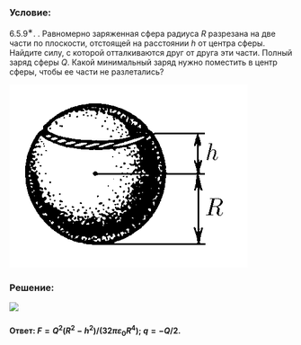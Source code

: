 ###  Условие:

$6.5.9^{∗}.$ . Равномерно заряженная сфера радиуса $R$ разрезана на две части по плоскости, отстоящей на расстоянии $h$ от центра сферы. Найдите силу, с которой отталкиваются друг от друга эти части. Полный заряд сферы $Q$. Какой минимальный заряд нужно поместить в центр сферы, чтобы ее части не разлетались?

![К задаче $6.5.9^{∗}.$|424x326, 35%](../../img/6.5.9/statement.png)

###  Решение:

![](https://www.youtube.com/embed/j96JYWx9gvM)

####  Ответ: $F=Q^2(R^2-h^2)/(32\pi\varepsilon_0R^4);~q=-Q/2.$